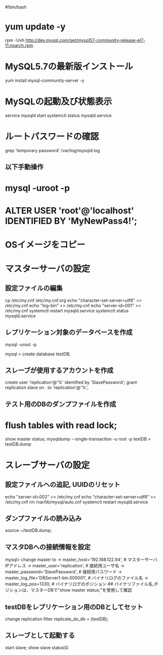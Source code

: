 #!bin/bash
# yum update -y
rpm -Uvh http://dev.mysql.com/get/mysql57-community-release-el7-11.noarch.rpm
# MySQL5.7の最新版インストール
yum install mysql-community-server -y
# MySQLの起動及び状態表示
service mysqld start
systemctl status mysqld.service

# ルートパスワードの確認
grep 'temporary password' /var/log/mysqld.log

## 以下手動操作
# mysql -uroot -p
# ALTER USER 'root'@'localhost' IDENTIFIED BY 'MyNewPass4!';

# OSイメージをコピー

# マスターサーバの設定
## 設定ファイルの編集
cp /etc/my.cnf /etc/my.cnf.org
echo "character-set-server=utf8" >> /etc/my.cnf
echo "log-bin" >> /etc/my.cnf
echo "server-id=001" >> /etc/my.cnf
systemctl restart mysqld.service
systemctl status mysqld.service
## レプリケーション対象のデータベースを作成
mysql -uroot -p

mysql > create database testDB;

## スレーブが使用するアカウントを作成
create user 'replication'@'%' identified by 'SlavePassword';
grant replication slave on *.* to 'replication'@'%';

## テスト用のDBのダンプファイルを作成
# flush tables with read lock;
show master status;
mysqldump --single-transaction -u root -p testDB > testDB.dump

# スレーブサーバの設定
## 設定ファイルへの追記, UUIDのリセット
echo "server-id=002" >> /etc/my.cnf
echo "character-set-server=utf8" >> /etc/my.cnf
rm /var/lib/mysql/auto.cnf
systemctl restart mysqld.service

## ダンプファイルの読み込み
source ~/testDB.dump;
## マスタDBへの接続情報を設定
mysql> change master to
    -> master_host='192.168.122.94',          # マスターサーバIPアドレス
    -> master_user='replication',                   # 接続用ユーザ名
    -> master_password='SlavePassword',     # 接続用パスワード
    -> master_log_file='DBServer1-bin.000001',  # バイナリログのファイル名
    -> master_log_pos=1330;                     # バイナリログのポジション
    ## バイナリファイル名,ポジションは、マスターDBで"show master status;"を使用して確認

## testDBをレプリケーション用のDBとしてセット
change replication filter replicate_do_db = (testDB);
## スレーブとして起動する
start slave;
show slave status\G
